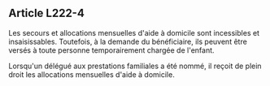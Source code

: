## Article L222-4

Les secours et allocations mensuelles d'aide à domicile sont incessibles et insaisissables. Toutefois, à la
demande du bénéficiaire, ils peuvent être versés à toute personne temporairement chargée de l'enfant.

Lorsqu'un délégué aux prestations familiales a été nommé, il reçoit de plein droit les allocations mensuelles
d'aide à domicile.

